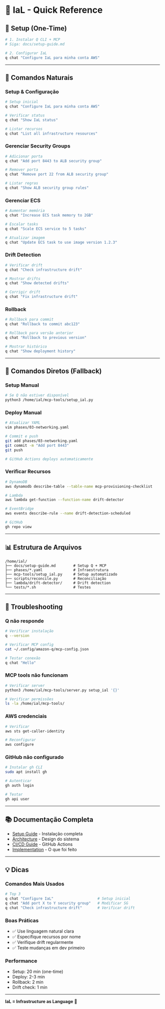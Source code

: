 # 🚀 IaL - Quick Reference

## 🎯 Setup (One-Time)

```bash
# 1. Instalar Q CLI + MCP
# Siga: docs/setup-guide.md

# 2. Configurar IaL
q chat "Configure IaL para minha conta AWS"
```

---

## 💬 Comandos Naturais

### Setup & Configuração
```bash
# Setup inicial
q chat "Configure IaL para minha conta AWS"

# Verificar status
q chat "Show IaL status"

# Listar recursos
q chat "List all infrastructure resources"
```

### Gerenciar Security Groups
```bash
# Adicionar porta
q chat "Add port 8443 to ALB security group"

# Remover porta
q chat "Remove port 22 from ALB security group"

# Listar regras
q chat "Show ALB security group rules"
```

### Gerenciar ECS
```bash
# Aumentar memória
q chat "Increase ECS task memory to 2GB"

# Escalar tasks
q chat "Scale ECS service to 5 tasks"

# Atualizar imagem
q chat "Update ECS task to use image version 1.2.3"
```

### Drift Detection
```bash
# Verificar drift
q chat "Check infrastructure drift"

# Mostrar drifts
q chat "Show detected drifts"

# Corrigir drift
q chat "Fix infrastructure drift"
```

### Rollback
```bash
# Rollback para commit
q chat "Rollback to commit abc123"

# Rollback para versão anterior
q chat "Rollback to previous version"

# Mostrar histórico
q chat "Show deployment history"
```

---

## 🔧 Comandos Diretos (Fallback)

### Setup Manual
```bash
# Se Q não estiver disponível
python3 /home/ial/mcp-tools/setup_ial.py
```

### Deploy Manual
```bash
# Atualizar YAML
vim phases/03-networking.yaml

# Commit e push
git add phases/03-networking.yaml
git commit -m "Add port 8443"
git push

# GitHub Actions deploys automaticamente
```

### Verificar Recursos
```bash
# DynamoDB
aws dynamodb describe-table --table-name mcp-provisioning-checklist

# Lambda
aws lambda get-function --function-name drift-detector

# EventBridge
aws events describe-rule --name drift-detection-scheduled

# GitHub
gh repo view
```

---

## 📊 Estrutura de Arquivos

```
/home/ial/
├── docs/setup-guide.md        # Setup Q + MCP
├── phases/*.yaml              # Infraestrutura
├── mcp-tools/setup_ial.py     # Setup automatizado
├── scripts/reconcile.py       # Reconciliação
├── lambda/drift-detector/     # Drift detection
└── tests/*.sh                 # Testes
```

---

## 🐛 Troubleshooting

### Q não responde
```bash
# Verificar instalação
q --version

# Verificar MCP config
cat ~/.config/amazon-q/mcp-config.json

# Testar conexão
q chat "Hello"
```

### MCP tools não funcionam
```bash
# Verificar server
python3 /home/ial/mcp-tools/server.py setup_ial '{}'

# Verificar permissões
ls -la /home/ial/mcp-tools/
```

### AWS credenciais
```bash
# Verificar
aws sts get-caller-identity

# Reconfigurar
aws configure
```

### GitHub não configurado
```bash
# Instalar gh CLI
sudo apt install gh

# Autenticar
gh auth login

# Testar
gh api user
```

---

## 📚 Documentação Completa

- [Setup Guide](docs/setup-guide.md) - Instalação completa
- [Architecture](ARCHITECTURE.md) - Design do sistema
- [CI/CD Guide](docs/ci-cd-guide.md) - GitHub Actions
- [Implementation](IMPLEMENTATION_COMPLETE.md) - O que foi feito

---

## 💡 Dicas

### Comandos Mais Usados
```bash
# Top 3
q chat "Configure IaL"                    # Setup inicial
q chat "Add port X to Y security group"   # Modificar SG
q chat "Check infrastructure drift"       # Verificar drift
```

### Boas Práticas
- ✅ Use linguagem natural clara
- ✅ Especifique recursos por nome
- ✅ Verifique drift regularmente
- ✅ Teste mudanças em dev primeiro

### Performance
- Setup: 20 min (one-time)
- Deploy: 2-3 min
- Rollback: 2 min
- Drift check: 1 min

---

**IaL = Infrastructure as Language** 🚀
